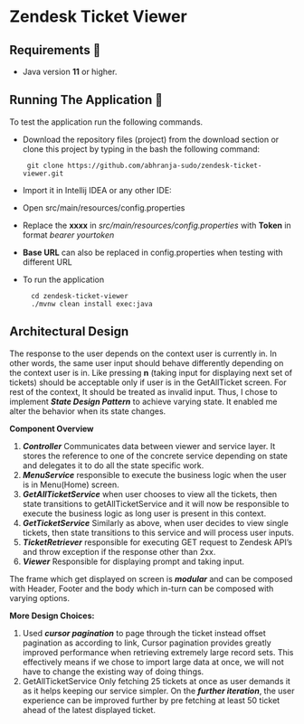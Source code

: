 # Zendesk Ticket Viewer


## Requirements 🔧
* Java version **11** or higher.

## Running The Application 🔌

To test the application run the following commands.

* Download the repository files (project) from the download section or clone this project by typing in the bash the following command:

       git clone https://github.com/abhranja-sudo/zendesk-ticket-viewer.git
       
       
* Import it in Intellij IDEA or any other IDE:

* Open src/main/resources/config.properties  

* Replace the **xxxx** in *src/main/resources/config.properties* with **Token** in format *bearer yourtoken* 
* **Base URL** can also be replaced in config.properties when testing with different URL

* To run the application

        cd zendesk-ticket-viewer
        ./mvnw clean install exec:java
        
     

Architectural Design
---


The response to the user depends on the context user is currently in. In other words, the same user input should behave differently depending on the context user is in. Like pressing **n** (taking input for displaying next set of tickets) should be acceptable only if user is in the GetAllTicket screen. For rest of the context, It should be treated as invalid input.
Thus, I chose to implement ***State Design Pattern*** to achieve varying state. It enabled me alter the behavior when its state changes.



**Component Overview**

1.	***Controller*** Communicates data between viewer and service layer. It stores the reference to one of the concrete service depending on state and delegates 	it to do all the state specific work.
2.	***MenuService*** responsible to execute the business logic when the user is in Menu(Home) screen.
3.	***GetAllTicketService*** when user chooses to view all the tickets, then state transitions to getAllTicketService and it will now be responsible to execute the 		business logic as long user is present in this context.
4.	***GetTicketService*** Similarly as above, when user decides to view single tickets, then state transitions to this service and will process user inputs.
5.	***TicketRetriever*** responsible for executing GET request to Zendesk API’s  and throw exception if the response other than 2xx.
6.	***Viewer*** Responsible for displaying prompt and taking input.

The frame which get displayed on screen is ***modular*** and can be composed with Header, Footer and the body which in-turn can be composed with varying options.

**More Design Choices:**

1.    Used ***cursor pagination*** to page through the ticket instead offset pagination as according to link, Cursor pagination provides greatly improved performance when retrieving extremely large record sets. This effectively means if we chose to import large data at once, we will not have to change the existing way of doing things.
2.    GetAllTicketService Only fetching 25 tickets at once  as user demands it as it helps keeping our service simpler. On the ***further iteration***, the user experience can be improved further by pre fetching at least 50 ticket ahead of the latest displayed ticket.
